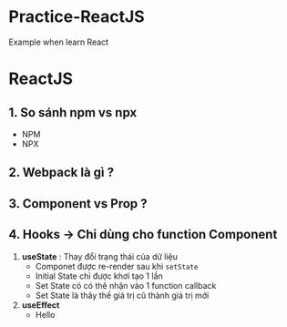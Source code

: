 # Practice-ReactJS
Example when learn React
# ReactJS
## 1. So sánh npm vs npx
  - NPM 
  - NPX
## 2. Webpack là gì ?
## 3. Component vs Prop ?
## 4. Hooks -> Chỉ dùng cho function Component
  1. **useState** : Thay đổi trạng thái của dữ liệu
     - Componet được re-render sau khi `setState`
     - Initial State chỉ được khơi tạo 1 lần
     - Set State có có thê nhận vào 1 function callback
     - Set State là thây thế giá trị cũ thành giá trị mới
  2. **useEffect**
     - Hello 